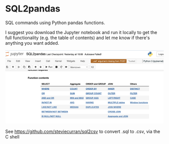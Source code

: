 # SQL2pandas

SQL commands using Python pandas functions. 

I suggest you download the Jupyter notebook and run it locally to get the full functionality (e.g. the table of contents) and let me know if there's anything you want added. 

![](https://raw.githubusercontent.com/steviecurran/SQL2pandas/refs/heads/main/Jupyter_example.png)

See https://github.com/steviecurran/sql2csv to convert .sql to .csv, via the C shell
